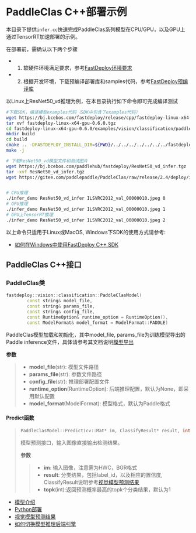 # PaddleClas C++部署示例

本目录下提供`infer.cc`快速完成PaddleClas系列模型在CPU/GPU，以及GPU上通过TensorRT加速部署的示例。

在部署前，需确认以下两个步骤

- 1. 软硬件环境满足要求，参考[FastDeploy环境要求](../../../../../docs/cn/build_and_install/download_prebuilt_libraries.md)  
- 2. 根据开发环境，下载预编译部署库和samples代码，参考[FastDeploy预编译库](../../../../../docs/cn/build_and_install/download_prebuilt_libraries.md)

以Linux上ResNet50_vd推理为例，在本目录执行如下命令即可完成编译测试

```bash
#下载SDK，编译模型examples代码（SDK中包含了examples代码）
wget https://bj.bcebos.com/fastdeploy/release/cpp/fastdeploy-linux-x64-gpu-0.6.0.tgz
tar xvf fastdeploy-linux-x64-gpu-0.6.0.tgz
cd fastdeploy-linux-x64-gpu-0.6.0/examples/vision/classification/paddleclas/cpp
mkdir build
cd build
cmake .. -DFASTDEPLOY_INSTALL_DIR=${PWD}/../../../../../../../fastdeploy-linux-x64-gpu-0.6.0
make -j

# 下载ResNet50_vd模型文件和测试图片
wget https://bj.bcebos.com/paddlehub/fastdeploy/ResNet50_vd_infer.tgz
tar -xvf ResNet50_vd_infer.tgz
wget https://gitee.com/paddlepaddle/PaddleClas/raw/release/2.4/deploy/images/ImageNet/ILSVRC2012_val_00000010.jpeg


# CPU推理
./infer_demo ResNet50_vd_infer ILSVRC2012_val_00000010.jpeg 0
# GPU推理
./infer_demo ResNet50_vd_infer ILSVRC2012_val_00000010.jpeg 1
# GPU上TensorRT推理
./infer_demo ResNet50_vd_infer ILSVRC2012_val_00000010.jpeg 2
```

以上命令只适用于Linux或MacOS, Windows下SDK的使用方式请参考:  
- [如何在Windows中使用FastDeploy C++ SDK](../../../../../docs/cn/faq/use_sdk_on_windows.md)

## PaddleClas C++接口

### PaddleClas类

```c++
fastdeploy::vision::classification::PaddleClasModel(
        const string& model_file,
        const string& params_file,
        const string& config_file,
        const RuntimeOption& runtime_option = RuntimeOption(),
        const ModelFormat& model_format = ModelFormat::PADDLE)
```

PaddleClas模型加载和初始化，其中model_file, params_file为训练模型导出的Paddle inference文件，具体请参考其文档说明[模型导出](https://github.com/PaddlePaddle/PaddleClas/blob/release/2.4/docs/zh_CN/inference_deployment/export_model.md#2-%E5%88%86%E7%B1%BB%E6%A8%A1%E5%9E%8B%E5%AF%BC%E5%87%BA)

**参数**

> * **model_file**(str): 模型文件路径
> * **params_file**(str): 参数文件路径
> * **config_file**(str): 推理部署配置文件
> * **runtime_option**(RuntimeOption): 后端推理配置，默认为None，即采用默认配置
> * **model_format**(ModelFormat): 模型格式，默认为Paddle格式

#### Predict函数

> ```c++
> PaddleClasModel::Predict(cv::Mat* im, ClassifyResult* result, int topk = 1)
> ```
>
> 模型预测接口，输入图像直接输出检测结果。
>
> **参数**
>
> > * **im**: 输入图像，注意需为HWC，BGR格式
> > * **result**: 分类结果，包括label_id，以及相应的置信度, ClassifyResult说明参考[视觉模型预测结果](../../../../../docs/api/vision_results/)
> > * **topk**(int):返回预测概率最高的topk个分类结果，默认为1


- [模型介绍](../../)
- [Python部署](../python)
- [视觉模型预测结果](../../../../../docs/api/vision_results/)
- [如何切换模型推理后端引擎](../../../../../docs/cn/faq/how_to_change_backend.md)
